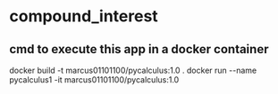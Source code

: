 # compound_interest

## cmd to execute this app in a docker container

docker build -t marcus01101100/pycalculus:1.0 .
docker run --name pycalculus1 -it marcus01101100/pycalculus:1.0
